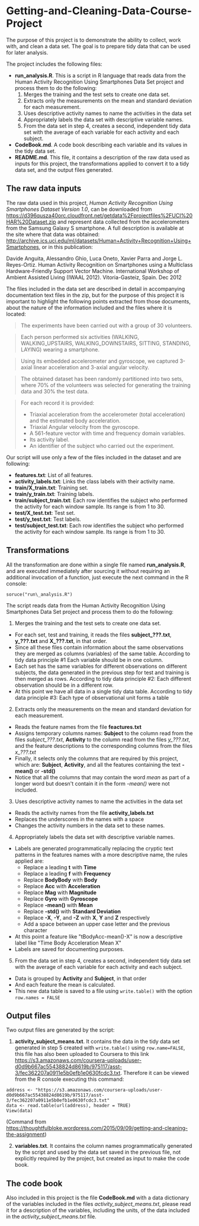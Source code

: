 # Getting-and-Cleaning-Data-Course-Project
The purpose of this project is to demonstrate the ability to collect, work with, and clean a data set. The goal is to prepare tidy data that can be used for later analysis.

The project includes the following files:
* **run\_analysis.R**.  This is a script in R language that reads data from the Human Activity Recognition Using Smartphones Data Set project and process them to do the following:
  1. Merges the training and the test sets to create one data set.
  2. Extracts only the measurements on the mean and standard deviation for each measurement.
  3. Uses descriptive activity names to name the activities in the data set
  4. Appropriately labels the data set with descriptive variable names. 
  5. From the data set in step 4, creates a second, independent tidy data set
     with the average of each variable for each activity and each subject.
* **CodeBook.md**.  A code book describing each variable and its values in the tidy data set.
* **README.md**.  This file, it contains a description of the raw data used as inputs for this project, the transformations applied to convert it to a tidy data set, and the output files generated.

## The raw data inputs

The raw data used in this project, *Human Activity Recognition Using Smartphones Dataset Version 1.0*, can be downloaded from https://d396qusza40orc.cloudfront.net/getdata%2Fprojectfiles%2FUCI%20HAR%20Dataset.zip and represent data collected from the accelerometers from the Samsung Galaxy S smartphone.  A full description is available at the site where that data was obtained: http://archive.ics.uci.edu/ml/datasets/Human+Activity+Recognition+Using+Smartphones, or in this publication:

Davide Anguita, Alessandro Ghio, Luca Oneto, Xavier Parra and Jorge L. Reyes-Ortiz. Human Activity Recognition on Smartphones using a Multiclass Hardware-Friendly Support Vector Machine. International Workshop of Ambient Assisted Living (IWAAL 2012). Vitoria-Gasteiz, Spain. Dec 2012

The files included in the data set are described in detail in accompanying documentation text files in the zip, but for the purpose of this project it is important to highlight the following points extracted from those documents, about the nature of the information included and the files where it is located:

> The experiments have been carried out with a group of 30 volunteers.

> Each person performed six activities (WALKING, WALKING\_UPSTAIRS, WALKING\_DOWNSTAIRS, SITTING, STANDING, LAYING) wearing a smartphone.

> Using its embedded accelerometer and gyroscope, we captured 3-axial linear acceleration and 3-axial angular velocity.

> The obtained dataset has been randomly partitioned into two sets, where 70% of the volunteers was selected for generating the training data and 30% the test data. 

>
> For each record it is provided:
>
> - Triaxial acceleration from the accelerometer (total acceleration) and the estimated body acceleration.
> - Triaxial Angular velocity from the gyroscope. 
> - A 561-feature vector with time and frequency domain variables. 
> - Its activity label. 
> - An identifier of the subject who carried out the experiment.

Our script will use only a few of the files included in the dataset and are following:

* **features.txt**: List of all features.
* **activity\_labels.txt**: Links the class labels with their activity name.
* **train/X\_train.txt**: Training set.
* **train/y\_train.txt**: Training labels.
* **train/subject\_train.txt**: Each row identifies the subject who performed the activity for each window sample. Its range is from 1 to 30. 
* **test/X\_test.txt**: Test set.
* **test/y\_test.txt**: Test labels.
* **test/subject\_test.txt**: Each row identifies the subject who performed the activity for each window sample. Its range is from 1 to 30. 

## Transformations

All the transformation are done within a single file named **run\_analysis.R**, and are executed immediately after sourcing it without requiring an additional invocation of a function, just execute the next command in the R console:
```
soruce("run\_analysis.R")
```

The script reads data from the Human Activity Recognition Using Smartphones Data Set project and process them to do the following:

1. Merges the training and the test sets to create one data set.
  * For each set, test and training, it reads the files **subject\_???.txt**, **y\_???.txt** and **X\_???.txt**, in that order.
  * Since all these files contain information about the same observations they are merged as columns (variables) of the same table.  According to tidy data principle #1 Each variable should be in one column.
  * Each set has the same variables for different observations on different subjects, the data generated in the previous step for test and training is then merged as rows.  According to tidy data principle #2: Each different observation should be in a different row.
  * At this point we have all data in a single tidy data table.  According to tidy data principle #3: Each type of observational unit forms a table

2. Extracts only the measurements on the mean and standard deviation for each measurement.
  * Reads the feature names from the file **feactures.txt**
  * Assigns temporary columns names: **Subject** to the column read from the files *subject\_???.txt*, **Activity** to the column read from the files *y\_???.txt*, and the feature descriptions to the corresponding columns from the files *x\_???.txt*
  * Finally, it selects only the columns that are required by this project, which are: **Subject**, **Activity**, and all the features containing the text **-mean()** or **-std()**
  * Notice that all the columns that may contain the word *mean* as part of a longer word but doesn't contain it in the form *-mean()* were not included.

3. Uses descriptive activity names to name the activities in the data set
  * Reads the activity names from the file **activity\_labels.txt**
  * Replaces the underscores in the names with a space
  * Changes the activity numbers in the data set to these names.

4. Appropriately labels the data set with descriptive variable names. 
  * Labels are generated programmatically replacing the cryptic text patterns in the features names with a more descriptive name, the rules applied are:
    * Replace a leading **t** with **Time**
    * Replace a leading **f** with **Frequency**
    * Replace **BodyBody** with **Body**
    * Replace **Acc** with **Acceleration**
    * Replace **Mag** with **Magnitude**
    * Replace **Gyro** with **Gyroscope**
    * Replace **-mean()** with **Mean**
    * Replace **-std()** with **Standard Deviation**
    * Replace **-X**, **-Y**, and **-Z** with **X**, **Y** and **Z** respectively
    * Add a space between an upper case letter and the previous character
  * At this point a feature like "tBodyAcc-mean()-X" is now a descriptive label like "Time Body Acceleration Mean X"
  * Labels are saved for documenting purposes.

5. From the data set in step 4, creates a second, independent tidy data set with the average of each variable for each activity and each subject.
  * Data is grouped by **Activity** and **Subject**, in that order
  * And each feature the mean is calculated.
  * This new data table is saved to a file using `write.table()` with the option `row.names = FALSE`


## Output files

Two output files are generated by the script:

1. **activity\_subject\_means.txt**.  It contains the data in the tidy data set generated in step 5 created with `write.table()` using `row.name=FALSE`, this file has also been uploaded to Coursera to this link https://s3.amazonaws.com/coursera-uploads/user-d0d9b667ac55438824d8619b/975117/asst-3/fec362207a0911e5b0efb1e0630fcdc3.txt.
  Therefore it can be viewed from the R console executing this command:
  ```
  address <- "https://s3.amazonaws.com/coursera-uploads/user-d0d9b667ac55438824d8619b/975117/asst-3/fec362207a0911e5b0efb1e0630fcdc3.txt"
  data <- read.table(url(address), header = TRUE)
  View(data)
  ```
  (Command from https://thoughtfulbloke.wordpress.com/2015/09/09/getting-and-cleaning-the-assignment)
  

2. **variables.txt**.  It contains the column names programmatically generated by the script and used by the data set saved in the previous file, not explicitly required by the project, but created as input to make the code book.


## The code book

Also included in this project is the file **CodeBook.md** with a data dictionary of the variables included in the files *activity_subject_means.txt*, please read it for a description of the variables, including the units, of the data included in the *activity_subject_means.txt* file.
